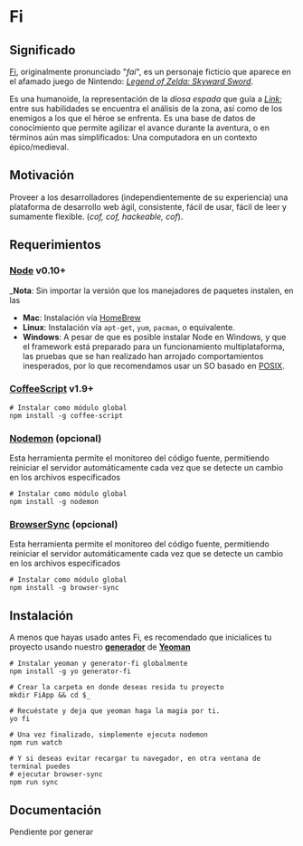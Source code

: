 # Fi

## Significado

[Fi](http://zelda.wikia.com/wiki/Fi), originalmente pronunciado "_fai_", es un personaje
ficticio que aparece en el afamado juego de Nintendo: _[Legend of Zelda: Skyward Sword](http://zelda.com/skywardsword/)_.

Es una humanoide, la representación de la _diosa espada_ que guía a _[Link](http://zelda.wikia.com/wiki/Link)_;
entre sus habilidades se encuentra el análisis de la zona, así como de los enemigos a los
que el héroe se enfrenta. Es una base de datos de conocimiento que permite agilizar
el avance durante la aventura, o en términos aún mas simplificados:
Una computadora en un contexto épico/medieval.

## Motivación

Proveer a los desarrolladores (independientemente de su experiencia) una plataforma de
desarrollo web ágil, consistente, fácil de usar, fácil de leer y sumamente flexible.
(_cof, cof, hackeable, cof_).

## Requerimientos

### [Node](http://http://nodejs.org/) v0.10+
_**Nota**: Sin importar la versión que los manejadores de paquetes instalen, en las

* **Mac**: Instalación vía [HomeBrew](http://brew.sh)
* **Linux**: Instalación vía `apt-get`, `yum`, `pacman`, o equivalente.
* **Windows**: A pesar de que es posible instalar Node en Windows, y que el framework está
  preparado para un funcionamiento multiplataforma, las pruebas que se han realizado han
  arrojado comportamientos inesperados, por lo que recomendamos usar un SO basado en
  [POSIX](http://en.wikipedia.org/wiki/POSIX).

### [CoffeeScript](http://coffeescript.org) v1.9+

	# Instalar como módulo global
	npm install -g coffee-script

### [Nodemon](https://github.com/remy/nodemon) (opcional)

Esta herramienta permite el monitoreo del código fuente, permitiendo reiniciar el servidor
automáticamente cada vez que se detecte un cambio en los archivos especificados

	# Instalar como módulo global
	npm install -g nodemon

### [BrowserSync](https://github.com/BrowserSync/browser-sync) (opcional)

Esta herramienta permite el monitoreo del código fuente, permitiendo reiniciar el servidor
automáticamente cada vez que se detecte un cambio en los archivos especificados

	# Instalar como módulo global
	npm install -g browser-sync


## Instalación

A menos que hayas usado antes Fi, es recomendado que inicialices tu proyecto usando nuestro
**[generador](https://github.com/gikmx/generator-fi)** de **[Yeoman](http://yeoman.io)**

	# Instalar yeoman y generator-fi globalmente
	npm install -g yo generator-fi

	# Crear la carpeta en donde deseas resida tu proyecto
	mkdir FiApp && cd $_

	# Recuéstate y deja que yeoman haga la magia por ti.
	yo fi

	# Una vez finalizado, simplemente ejecuta nodemon
	npm run watch

	# Y si deseas evitar recargar tu navegador, en otra ventana de terminal puedes
	# ejecutar browser-sync
	npm run sync

## Documentación

Pendiente por generar
